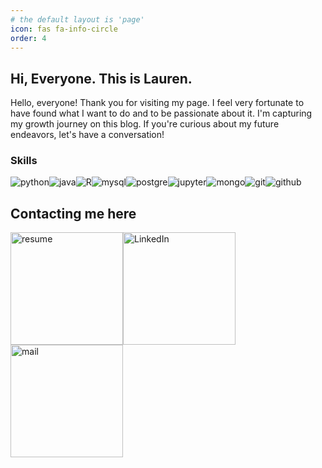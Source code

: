 ```yaml
---
# the default layout is 'page'
icon: fas fa-info-circle
order: 4
---
```


## Hi, Everyone. This is Lauren.
Hello, everyone! Thank you for visiting my page. I feel very fortunate to have found what I want to do and to be passionate about it. I'm capturing my growth journey on this blog. If you're curious about my future endeavors, let's have a conversation!

### Skills  
<div style="display: flex; flex-wrap: wrap;">
    <img src="https://img.shields.io/badge/Python-3766AB?style=flat-square&logo=Python&logoColor=white" alt="python"/>
    <img src="https://img.shields.io/badge/java-green?style=flat-square" alt="java">
    <img src="https://img.shields.io/badge/r-276DC3?style=flat-square&logo=r&logoColor=white" alt="R"/>
    <img src="https://img.shields.io/badge/mysql-4479A1?style=flat-square&logo=mysql&logoColor=white" alt="mysql"/>
    <img src="https://img.shields.io/badge/postgresql-4169E1?style=flat-square&logo=postgresql&logoColor=white" alt="postgre"/>
    <img src="https://img.shields.io/badge/jupyter-F37626?style=flat-square&logo=jupyter&logoColor=white" alt="jupyter"/>
    <img src="https://img.shields.io/badge/mongodb-47A248?style=flat-square&logo=mongodb&logoColor=white" alt="mongo"/>
    <img src="https://img.shields.io/badge/git-F05032?style=flat-square&logo=git&logoColor=white" alt="git"/>
    <img src="https://img.shields.io/badge/github-181717?style=flat-square&logo=github&logoColor=white" alt="github"/>
    
</div>


## Contacting me here
<div>
    <a href="https://github.com/user-attachments/files/17148399/ResumeSangeunLee.pdf"><img src="https://github.com/user-attachments/assets/59b532af-cea1-4ad8-8247-77032d896a0a" width="180" style="float: left;" alt="resume"></a>
    <a href="https://www.linkedin.com/in/sangeun-lee-28ba012a1/"><img src="https://github.com/user-attachments/assets/790e630c-4108-46f2-83d4-bb27541e92aa" width="180" style="float: left;" alt="LinkedIn"></a>
    <a href="mailto:shangeuny@gmail.com"><img src="https://github.com/user-attachments/assets/7c1de909-8537-4e46-ba0e-4e59807c36e5" width="180" style="float: left;" alt="mail"></a>
</div>




